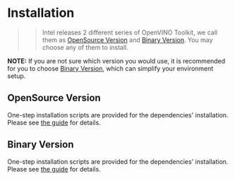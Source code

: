 
# Installation
>> Intel releases 2 different series of OpenVINO Toolkit, we call them as [OpenSource Version](https://github.com/openvinotoolkit/openvino/) and [Binary Version](https://software.intel.com/en-us/openvino-toolkit). You may choose any of them to install.

**NOTE:** If you are not sure which version you would use, it is recommended for you to choose [Binary Version](https://software.intel.com/en-us/openvino-toolkit), which can simplify your environment setup.

## OpenSource Version
One-step installation scripts are provided for the dependencies' installation. Please see [the guide](https://github.com/intel/ros2_openvino_toolkit/blob/doc-ov.2020.3/doc/installation/OPEN_SOURCE_INSTALLATION.md) for details.

## Binary Version
One-step installation scripts are provided for the dependencies' installation. Please see [the guide](https://github.com/intel/ros2_openvino_toolkit/blob/doc-ov.2020.3/doc/installation/BINARY_INSTALLATION.md) for details.
